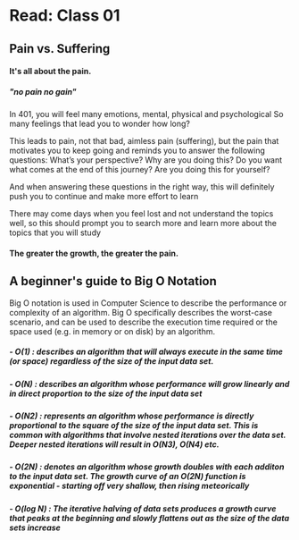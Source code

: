 # Read: Class 01

## Pain vs. Suffering
#### It's all about the pain.
##### "no pain no gain"

In 401, you will feel many emotions, mental, physical and psychological So many feelings that lead you to wonder how long?

This leads to pain, not that bad, aimless pain (suffering), but the pain that motivates you to keep going and reminds you to answer the following questions:
What’s your perspective?
Why are you doing this?
Do you want what comes at the end of this journey?
Are you doing this for yourself?

And when answering these questions in the right way, this will definitely push you to continue and make more effort to learn

There may come days when you feel lost and not understand the topics well, so this should prompt you to search more and learn more about the topics that you will study
#### The greater the growth, the greater the pain.

## A beginner's guide to Big O Notation
Big O notation is used in Computer Science to describe the performance or complexity of an algorithm. Big O specifically describes the worst-case scenario, and can be used to describe the execution time required or the space used (e.g. in memory or on disk) by an algorithm.

##### - O(1) : describes an algorithm that will always execute in the same time (or space) regardless of the size of the input data set.
##### - O(N) : describes an algorithm whose performance will grow linearly and in direct proportion to the size of the input data set
##### - O(N2) : represents an algorithm whose performance is directly proportional to the square of the size of the input data set. This is common with algorithms that involve nested iterations over the data set. Deeper nested iterations will result in O(N3), O(N4) etc.
##### - O(2N) : denotes an algorithm whose growth doubles with each additon to the input data set. The growth curve of an O(2N) function is exponential - starting off very shallow, then rising meteorically
##### - O(log N) : The iterative halving of data sets produces a growth curve that peaks at the beginning and slowly flattens out as the size of the data sets increase
